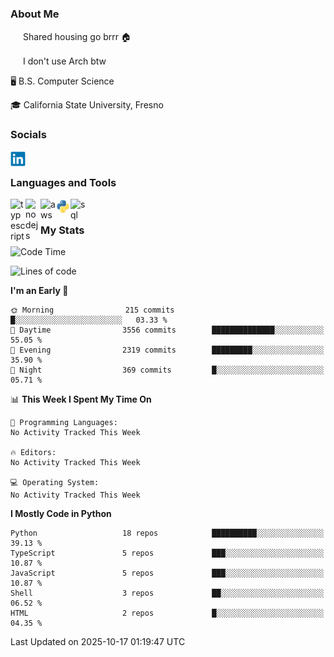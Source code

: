### About Me
<p>
  <a href="https://alcoverooms.com"><img src="https://media.licdn.com/dms/image/v2/D560BAQFHyY9esVIxow/company-logo_200_200/B56Zgznq9tH0AQ-/0/1753212694889/alcoverooms_logo?e=2147483647&v=beta&t=s2clqZsAk1S-Or0VZQ9hwJuB0CaWT4t7bletxx3x0hE" width="16px" height="16px"/></a>
  Shared housing go brrr 🏠</p>
<p>
  <img src="https://upload.wikimedia.org/wikipedia/commons/c/c9/Finder_Icon_macOS_Big_Sur.png" width="16px" height="16px"/>
  I don't use Arch btw
</p>
<p>🖥️ B.S. Computer Science</p>
<p>🎓 California State University, Fresno</p>

### Socials
<a href="https://linkedin.com/in/jwhitlow45">
  <img align="left"
       alt="jwhitlow45 | LinkedIn"
       width="24px"
       src="https://raw.githubusercontent.com/devicons/devicon/9f4f5cdb393299a81125eb5127929ea7bfe42889/icons/linkedin/linkedin-original.svg" />
</a>
</br>
  
### Languages and Tools
<img align="left"
     alt="typescript"
     width="24px"
     src="https://upload.wikimedia.org/wikipedia/commons/thumb/4/4c/Typescript_logo_2020.svg/2048px-Typescript_logo_2020.svg.png" />
<img align="left"
     alt="nodejs"
     width="24px"
     src="https://cdn-icons-png.flaticon.com/256/919/919825.png" />
<img align="left"
     alt="aws"
     width="24px"
     src="https://upload.wikimedia.org/wikipedia/commons/thumb/9/93/Amazon_Web_Services_Logo.svg/1024px-Amazon_Web_Services_Logo.svg.png" />
<img align="left"
     alt="python"
     width="24px"
     src="https://raw.githubusercontent.com/devicons/devicon/9f4f5cdb393299a81125eb5127929ea7bfe42889/icons/python/python-original.svg" />
<img align="left"
     alt="sql"
     width="24px"
     src="https://www.freepnglogos.com/uploads/logo-mysql-png/logo-mysql-part-azure-sql-database-with-azure-active-directory-17.png" />
 </br>

### My Stats
<!--START_SECTION:waka-->
![Code Time](http://img.shields.io/badge/Code%20Time-547%20hrs%206%20mins-blue)

![Lines of code](https://img.shields.io/badge/From%20Hello%20World%20I%27ve%20Written-2.1%20million%20lines%20of%20code-blue)

**I'm an Early 🐤** 

```text
🌞 Morning                215 commits         █░░░░░░░░░░░░░░░░░░░░░░░░   03.33 % 
🌆 Daytime                3556 commits        ██████████████░░░░░░░░░░░   55.05 % 
🌃 Evening                2319 commits        █████████░░░░░░░░░░░░░░░░   35.90 % 
🌙 Night                  369 commits         █░░░░░░░░░░░░░░░░░░░░░░░░   05.71 % 
```


📊 **This Week I Spent My Time On** 

```text
💬 Programming Languages: 
No Activity Tracked This Week

🔥 Editors: 
No Activity Tracked This Week

💻 Operating System: 
No Activity Tracked This Week
```

**I Mostly Code in Python** 

```text
Python                   18 repos            ██████████░░░░░░░░░░░░░░░   39.13 % 
TypeScript               5 repos             ███░░░░░░░░░░░░░░░░░░░░░░   10.87 % 
JavaScript               5 repos             ███░░░░░░░░░░░░░░░░░░░░░░   10.87 % 
Shell                    3 repos             ██░░░░░░░░░░░░░░░░░░░░░░░   06.52 % 
HTML                     2 repos             █░░░░░░░░░░░░░░░░░░░░░░░░   04.35 % 
```




 Last Updated on 2025-10-17 01:19:47 UTC
<!--END_SECTION:waka-->
